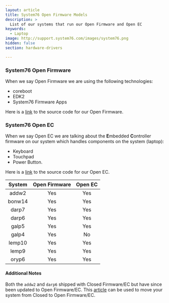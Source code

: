 ```yaml
---
layout: article
title: System76 Open Firmware Models
description: >
  List of our systems that run our Open Firmware and Open EC
keywords:
  - Laptop
image: http://support.system76.com/images/system76.png
hidden: false
section: hardware-drivers

---
```


### System76 Open Firmware 

When we say Open Firmware we are using the following technologies:

- coreboot
- EDK2
- System76 Firmware Apps

Here is a [link](https://github.com/system76/firmware-open) to the source code for our Open Firmware.

### System76 Open EC

When we say Open EC we are talking about the <b>E</b>mbedded <b>C</b>ontroller firmware on our system which handles components on the system (laptop):

- Keyboard
- Touchpad 
- Power Button.

Here is a [link](https://github.com/system76/ec) to the source code for our Open EC.

| System | Open Firmware | Open EC |
|:------:|:-------------:|:-------:| 
| addw2  | Yes           | Yes     |
| bonw14 | Yes           | Yes     |
| darp7  | Yes           | Yes     |
| darp6  | Yes           | Yes     |
| galp5  | Yes           | Yes     |
| galp4  | Yes           | No      |
| lemp10 | Yes           | Yes     |
| lemp9  | Yes           | Yes     |
| oryp6  | Yes           | Yes     |

#### Additional Notes

Both the `addw2` and `darp6` shipped with Closed Firmware/EC but have since been updated to Open Firmware/EC. This [article](/articles/transition-firmware) can be used to move your system from Closed to Open Firmware/EC.

